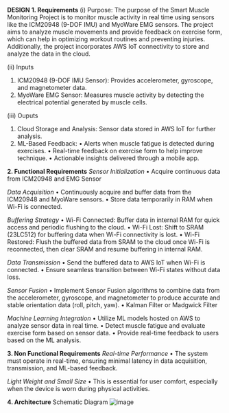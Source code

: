 **DESIGN**
**1. Requirements**
(i) Purpose:
The purpose of the Smart Muscle Monitoring Project is to monitor muscle activity in real time using sensors like the ICM20948 (9-DOF IMU) and MyoWare EMG sensors.
The project aims to analyze muscle movements and provide feedback on exercise form, which can help in optimizing workout routines and preventing injuries.
Additionally, the project incorporates AWS IoT connectivity to store and analyze the data in the cloud.

(ii) Inputs
1. ICM20948 (9-DOF IMU Sensor): Provides accelerometer, gyroscope, and magnetometer data.
2. MyoWare EMG Sensor: Measures muscle activity by detecting the electrical potential generated by muscle cells.

(iii) Ouputs
1. Cloud Storage and Analysis: Sensor data stored in AWS IoT for further analysis.
2. ML-Based Feedback:
  • Alerts when muscle fatigue is detected during exercises.
  • Real-time feedback on exercise form to help improve technique.
  • Actionable insights delivered through a mobile app.

**2. Functional Requirements**
_Sensor Initialization_
• Acquire continuous data from ICM20948 and EMG Sensor

_Data Acquisition_
• Continuously acquire and buffer data from the ICM20948 and MyoWare sensors.
• Store data temporarily in RAM when Wi-Fi is connected.

_Buffering Strategy_
• Wi-Fi Connected: Buffer data in internal RAM for quick access and periodic flushing to the cloud.
• Wi-Fi Lost: Shift to SRAM (23LC512) for buffering data when Wi-Fi connectivity is lost.
• Wi-Fi Restored: Flush the buffered data from SRAM to the cloud once Wi-Fi is reconnected, then clear SRAM and resume buffering in internal RAM.

_Data Transmission_
• Send the buffered data to AWS IoT when Wi-Fi is connected.
• Ensure seamless transition between Wi-Fi states without data loss.

_Sensor Fusion_
• Implement Sensor Fusion algorithms to combine data from the accelerometer, gyroscope, and magnetometer to produce accurate and stable orientation data (roll, pitch, yaw).
• Kalman Filter or Madgwick Filter 

_Machine Learning Integration_
• Utilize ML models hosted on AWS to analyze sensor data in real time.
• Detect muscle fatigue and evaluate exercise form based on sensor data.
• Provide real-time feedback to users based on the ML analysis.

**3. Non Functional Requirements**
_Real-time Performance_
• The system must operate in real-time, ensuring minimal latency in data acquisition, transmission, and ML-based feedback.

_Light Weight and Small Size_
• This is essential for user comfort, especially when the device is worn during physical activities.

**4. Architecture**
Schematic Diagram
![image](https://github.com/user-attachments/assets/7fe55db2-a9b5-44d2-9ffc-94a49295a08f)
